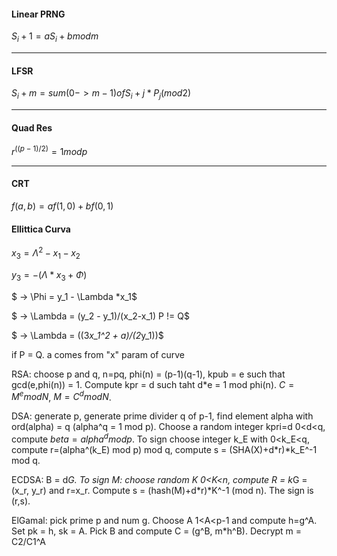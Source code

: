 #### Linear PRNG ####
$S_i+1 = aS_i+b mod m$
_____________________________
#### LFSR ####
$S_i+m = sum(0 -> m-1) of S_i+j * P_j (mod 2)$
_____________________________

#### Quad Res #### 
$r^((p-1)/2) = 1 mod p$
_____________________________

#### CRT ####
$f(a,b) = af(1,0)+bf(0,1)$

#### Ellittica Curva #### 
$x_3 = \Lambda  ^2 - x_1 - x_2$ 

$y_3 = -( \Lambda *x_3+ \Phi)$

$ -> \Phi = y_1 - \Lambda *x_1$

$ -> \Lambda = (y_2 - y_1)/(x_2-x_1) P != Q$ 

$ -> \Lambda = ((3*x_1^2 + a)/(2*y_1))$ 

if P = Q. a comes from "x" param of curve

RSA: choose p and q, n=pq, phi(n) = (p-1)(q-1), kpub = e such that gcd(e,phi(n)) = 1. Compute kpr = d such taht d*e = 1 mod phi(n). $C = M^e mod N$, $M = C^d mod N$.

DSA: generate p, generate prime divider q of p-1, find element alpha with ord(alpha) = q (alpha^q = 1 mod p). Choose a random integer kpri=d 0<d<q, compute $beta = alpha^d mod p$. To sign choose integer k_E with 0<k_E<q, compute r=(alpha^(k_E) mod p) mod q, compute s = (SHA(X)+d*r)*k_E^-1 mod q.

ECDSA: B = d*G. To sign M: choose random K 0<K<n, compute R = k*G = (x_r, y_r) and r=x_r. Compute s = (hash(M)+d*r)*K^-1 (mod n). The sign is (r,s).

ElGamal: pick prime p and num g. Choose A 1<A<p-1 and compute h=g^A. Set pk = h, sk = A. Pick B and compute C = (g^B, m*h^B). Decrypt m = C2/C1^A 
